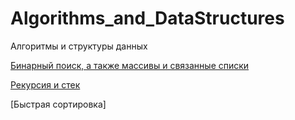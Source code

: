 # Algorithms_and_DataStructures
Алгоритмы и структуры данных

[Бинарный поиск, а также массивы и связанные списки](https://nbviewer.jupyter.org/github/AlexViPy/Algorithms_and_DataStructures/blob/main/binary_search.ipynb)

[Рекурсия и стек](https://nbviewer.jupyter.org/github/AlexViPy/Algorithms_and_DataStructures/blob/main/recursion.ipynb)

[Быстрая сортировка]
